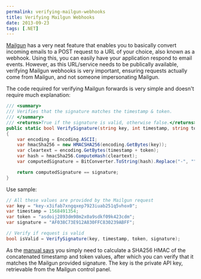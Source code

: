 ```yaml
---
permalink: verifying-mailgun-webhooks
title: Verifying Mailgun Webhooks
date: 2013-09-23
tags: [.NET]
---
```

[Mailgun](http://www.mailgun.com/) has a very neat feature that enables you to basically convert incoming emails to a POST request to a URL of your choice, also known as a webhook. Using this, you can easily have your application respond to email events. However, as this URL/service needs to be publically available, verifying Mailgun webhooks is very important, ensuring requests actually come from Mailgun, and not someone impersonating Mailgun.

<!-- more -->

The code required for verifying Mailgun forwards is very simple and doesn't require much explanation:

```cs
/// <summary>
/// Verifies that the signature matches the timestamp & token.
/// </summary>
/// <returns>True if the signature is valid, otherwise false.</returns>
public static bool VerifySignature(string key, int timestamp, string token, string signature)
{
	var encoding = Encoding.ASCII;
	var hmacSha256 = new HMACSHA256(encoding.GetBytes(key));
	var cleartext = encoding.GetBytes(timestamp + token);
	var hash = hmacSha256.ComputeHash(cleartext);
	var computedSignature = BitConverter.ToString(hash).Replace("-", "").ToLower();

	return computedSignature == signature;
}
```

Use sample:

```cs
// All these values are provided by the Mailgun request
var key = "key-x3ifab7xngqxep7923iuab251q5vhox0";
var timestamp = 1568491354;
var token = "asdoij2893dm98m2x0a9sdkf09k423cdm";
var signature = "AF038C73E912A830FFC830239ABFF";

// Verify if request is valid
bool isValid = VerifySignature(key, timestamp, token, signature);

```

As the [manual says](http://documentation.mailgun.com/user_manual.html#securing-webhooks) you simply need to calculate a SHA256 HMAC of the concatenated timestamp and token values, after which you can verify that it matches the Mailgun provided signature. The key is the private API key, retrievable from the Mailgun control panel.
